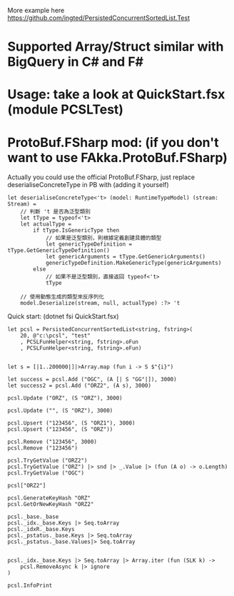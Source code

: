More example here
https://github.com/ingted/PersistedConcurrentSortedList.Test

# Supported Array/Struct similar with BigQuery in C# and F#
# Usage: take a look at QuickStart.fsx (module PCSLTest)
# ProtoBuf.FSharp mod: (if you don't want to use FAkka.ProtoBuf.FSharp) 

Actually you could use the official ProtoBuf.FSharp, just replace deserialiseConcreteType in PB with (adding it yourself)

```
let deserialiseConcreteType<'t> (model: RuntimeTypeModel) (stream: Stream) = 
    // 判斷 't 是否為泛型類別
    let tType = typeof<'t>
    let actualType =
        if tType.IsGenericType then
            // 如果是泛型類別，則根據定義創建具體的類型
            let genericTypeDefinition = tType.GetGenericTypeDefinition()
            let genericArguments = tType.GetGenericArguments()
            genericTypeDefinition.MakeGenericType(genericArguments)
        else
            // 如果不是泛型類別，直接返回 typeof<'t>
            tType

    // 使用動態生成的類型來反序列化
    model.Deserialize(stream, null, actualType) :?> 't
```

Quick start: (dotnet fsi QuickStart.fsx)

```
let pcsl = PersistedConcurrentSortedList<string, fstring>(
    20, @"c:\pcsl", "test"
    , PCSLFunHelper<string, fstring>.oFun
    , PCSLFunHelper<string, fstring>.eFun)


let s = [|1..200000|]|>Array.map (fun i -> S $"{i}")

let success = pcsl.Add ("OGC", (A [| S "GG"|]), 3000)
let success2 = pcsl.Add ("ORZ2", (A s), 3000)

pcsl.Update ("ORZ", (S "ORZ"), 3000)

pcsl.Update ("", (S "ORZ"), 3000)

pcsl.Upsert ("123456", (S "ORZ1"), 3000)
pcsl.Upsert ("123456", (S "ORZ"))

pcsl.Remove ("123456", 3000)
pcsl.Remove ("123456")

pcsl.TryGetValue ("ORZ2")
pcsl.TryGetValue ("ORZ") |> snd |> _.Value |> (fun (A o) -> o.Length)
pcsl.TryGetValue ("OGC")

pcsl["ORZ2"]

pcsl.GenerateKeyHash "ORZ"
pcsl.GetOrNewKeyHash "ORZ2"

pcsl._base._base
pcsl._idx._base.Keys |> Seq.toArray
pcsl._idxR._base.Keys
pcsl._pstatus._base.Keys |> Seq.toArray
pcsl._pstatus._base.Values|> Seq.toArray


pcsl._idx._base.Keys |> Seq.toArray |> Array.iter (fun (SLK k) ->
    pcsl.RemoveAsync k |> ignore
)

pcsl.InfoPrint

```
